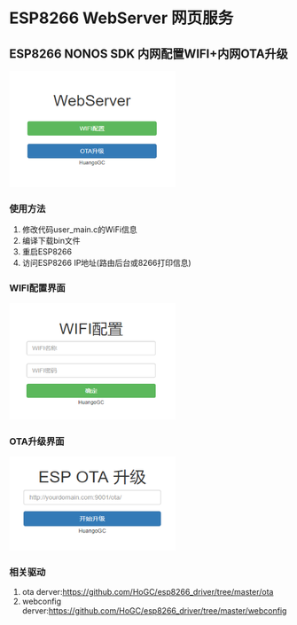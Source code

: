 # ESP8266 WebServer 网页服务
## ESP8266 NONOS SDK 内网配置WIFI+内网OTA升级

<img src="./webserver.png"  height="210" width="300">  

### 使用方法

1. 修改代码user_main.c的WiFi信息
2. 编译下载bin文件
3. 重启ESP8266
4. 访问ESP8266 IP地址(路由后台或8266打印信息)

### WIFI配置界面

<img src="./wifi.png"  height="210" width="300">

### OTA升级界面

<img src="./ota.png"  height="170" width="300">

### 相关驱动
1. ota derver:https://github.com/HoGC/esp8266_driver/tree/master/ota
2. webconfig derver:https://github.com/HoGC/esp8266_driver/tree/master/webconfig

